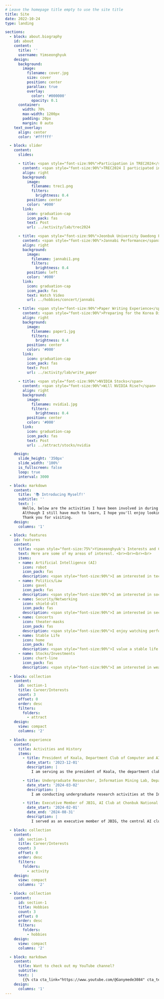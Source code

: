 ```yaml
---
# Leave the homepage title empty to use the site title
title: Site
date: 2022-10-24
type: landing

sections:
  - block: about.biography
    id: about
    content:
      title: ''
      username: Yimseonghyuk
    design:
      background:
        image:
          filename: cover.jpg
          size: cover
          position: center
          parallax: true
          overlay:  
            color: '#000000'  
            opacity: 0.1     
      container:  
        width: 70%  
        max-width: 1200px  
        padding: 20px  
        margin: 0 auto  
    text_overlay:  
      align: center
      color: '#ffffff'  

  - block: slider
    content:
      slides:

      - title: <span style="font-size:90%">Participation in TREC2024</span>
        content: <span style="font-size:90%">TREC2024 I participated in this summer<span style="font-size:90%">
        align: right
        background:
          image:
            filename: trec1.png
            filters:
              brightness: 0.4
          position: center
          color: '#000'
        link:
          icon: graduation-cap
          icon_pack: fas
          text: Post
          url: ../activity/lab/trec2024

      - title: <span style="font-size:90%">Jeonbuk University Daedong Festival</span>
        content: <span style="font-size:90%">Jannabi Performance</span>
        align: right
        background:
          image:
            filename: jannabi1.png
            filters:
              brightness: 0.4
          position: left
          color: '#000'
        link:
          icon: graduation-cap
          icon_pack: fas
          text: Watch Video
          url: ../hobbies/concert/jannabi

      - title: <span style="font-size:90%">Paper Writing Experience</span>
        content: <span style="font-size:90%">Preparing for the Korea Digital Content Association</span>
        align: right
        background:
          image:
            filename: paper1.jpg
            filters:
              brightness: 0.4
          position: center
          color: '#000'
        link:
          icon: graduation-cap
          icon_pack: fas
          text: Post
          url: ../activity/lab/write_paper
      
      - title: <span style="font-size:90%">NVIDIA Stocks</span>
        content: <span style="font-size:90%">Will NVIDIA Rise?</span>
        align: right
        background:
          image:
            filename: nvidia1.jpg
            filters:
              brightness: 0.4
          position: center
          color: '#000'
        link:
          icon: graduation-cap
          icon_pack: fas
          text: Post
          url: ../attract/stocks/nvidia

    design:
      slide_height: '350px'
      slide_width: '100%'
      is_fullscreen: false
      loop: true
      interval: 3000

  - block: markdown
    content:
      title: '📚 Introducing Myself!'
      subtitle: ''
      text: |-
        Hello, below are the activities I have been involved in during my university years.
        Although I still have much to learn, I hope you'll enjoy looking through my works and projects.
        Thank you for visiting.
    design:
      columns: '1'

  - block: features
    id: features
    content:
      title: <span style="font-size:75%">Yimseonghyuk's Interests and Career</span>
      text: Here are some of my areas of interest. <br><br><br><br>
      items:
      - name: Artificial Intelligence (AI)
        icon: robot
        icon_pack: fas
        description: <span style="font-size:90%">I am interested in technologies that will change our society, such as information mining, data mining, and LLM.</span><br><br>
      - name: Politics/Law
        icon: gavel
        icon_pack: fas
        description: <span style="font-size:90%">I am interested in social and political phenomena.</span><br><br>
      - name: Security/Networking
        icon: shield-alt
        icon_pack: fas
        description: <span style="font-size:90%">I am interested in security incidents and intrusion response.</span><br><br>
      - name: Concerts
        icon: theater-masks
        icon_pack: fas
        description: <span style="font-size:90%">I enjoy watching performances.</span><br><br>
      - name: Stable Life
        icon: home
        icon_pack: fas
        description: <span style="font-size:90%">I value a stable life.</span><br><br>
      - name: Stocks/Investments
        icon: chart-line
        icon_pack: fas
        description: <span style="font-size:90%">I am interested in wealth building through investments.</span><br><br>
  
  - block: collection
    content:
      id: section-1
      title: Career/Interests
      count: 3
      offset: 0
      order: desc
      filters:
        folders:
          - attract
    design:
      view: compact
      columns: '2'

  - block: experience
    content:
      title: Activities and History
      items:
        - title: President of Koala, Department Club of Computer and AI, Chonbuk National University
          date_start: '2023-12-01'
          description: |
            I am serving as the president of Koala, the department club of Computer and Artificial Intelligence at Chonbuk National University.

        - title: Undergraduate Researcher, Information Mining Lab, Department of Computer and AI, Chonbuk National University
          date_start: '2024-03-02'
          description: |
            I am conducting undergraduate research activities at the Information Mining Lab, Department of Computer and AI, Chonbuk National University.

        - title: Executive Member of JBIG, AI Club at Chonbuk National University
          date_start: '2024-02-01'
          date_end: '2024-08-31'
          description: |
            I served as an executive member of JBIG, the central AI club at Chonbuk National University.

  - block: collection
    content:
      id: section-1
      title: Career/Interests
      count: 3
      offset: 0
      order: desc
      filters:
        folders:
          - activity
    design:
      view: compact
      columns: '2'

  - block: collection
    content:
      id: section-1
      title: Hobbies
      count: 3
      offset: 0
      order: desc
      filters:
        folders:
          - hobbies
    design:
      view: compact
      columns: '2'

  - block: markdown
    content:
      title: Want to check out my YouTube channel?
      subtitle:
      text: |
        {{% cta cta_link="https://www.youtube.com/@Ganymede3084" cta_text="Welcome to my channel →" %}}
    design:
      columns: '1'
---
```

